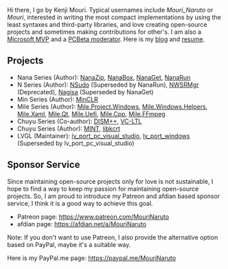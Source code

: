 ﻿Hi there, I go by Kenji Mouri. Typical usernames include *Mouri_Naruto* or
*Mouri*, interested in writing the most compact implementations by using
the least syntaxes and third-party libraries, and love creating open-source
projects and sometimes making contributions for other's. I am also a 
[Microsoft MVP] and a [PCBeta moderator]. Here is my [blog] and [resume].

[blog]: https://mouri.moe/
[resume]: https://mouri.moe/assets/resume/resume_english.pdf
[Microsoft MVP]: https://mvp.microsoft.com/en-us/PublicProfile/5004706?fullName=Kenji%20Mouri
[PCBeta moderator]: https://i.pcbeta.com/home.php?mod=space&uid=3887572&do=profile

## Projects

- Nana Series (Author): [NanaZip], [NanaBox], [NanaGet], [NanaRun]
- N Series (Author): [NSudo] (Superseded by NanaRun), [NWSRMgr] (Deprecated),
  [Nagisa] (Superseded by NanaGet)
- Min Series (Author): [MinCLR]
- Mile Series (Author): [Mile.Project.Windows], [Mile.Windows.Helpers],
  [Mile.Xaml], [Mile.Qt], [Mile.Uefi], [Mile.Cpp], [Mile.FFmpeg]
- Chuyu Series (Co-author): [DISM++], [VC-LTL]
- Chuyu Series (Author): [MINT], [libkcrt]
- LVGL (Maintainer): [lv_port_pc_visual_studio],
  [lv_port_windows] (Superseded by lv_port_pc_visual_studio)

[NanaZip]: https://github.com/M2Team/NanaZip
[NanaBox]: https://github.com/M2Team/NanaBox
[NanaGet]: https://github.com/M2Team/NanaGet
[NanaRun]: https://github.com/M2Team/NanaRun

[NSudo]: https://github.com/M2TeamArchived/NSudo
[NWSRMgr]: https://github.com/M2TeamArchived/NWSRMgr
[Nagisa]: https://github.com/M2TeamArchived/Nagisa

[MinCLR]: https://github.com/M2Team/MinCLR

[Mile.Project.Windows]: https://github.com/ProjectMile/Mile.Project.Windows
[Mile.Windows.Helpers]: https://github.com/ProjectMile/Mile.Windows.Helpers
[Mile.Xaml]: https://github.com/ProjectMile/Mile.Xaml
[Mile.Qt]: https://github.com/ProjectMile/Mile.Qt
[Mile.Uefi]: https://github.com/ProjectMile/Mile.Uefi
[Mile.Cpp]: https://github.com/ProjectMile/Mile.Cpp
[Mile.FFmpeg]: https://github.com/ProjectMile/Mile.FFmpeg

[DISM++]: https://github.com/Chuyu-Team/Dism-Multi-language/releases/latest
[VC-LTL]: https://github.com/Chuyu-Team/VC-LTL5

[MINT]: https://github.com/Chuyu-Team/MINT
[libkcrt]: https://github.com/Chuyu-Team/libkcrt

[lv_port_pc_visual_studio]: https://github.com/lvgl/lv_port_pc_visual_studio
[lv_port_windows]: https://github.com/lvgl/lv_port_windows

## Sponsor Service

Since maintaining open-source projects only for love is not sustainable, I hope
to find a way to keep my passion for maintaining open-source projects. So, I am
proud to introduce my Patreon and afdian based sponsor service, I think it is a good way 
to achieve this goal.

- Patreon page: https://www.patreon.com/MouriNaruto
- afdian page: https://afdian.net/a/MouriNaruto

Note: If you don't want to use Patreon, I also provide the alternative option
based on PayPal, maybe it's a suitable way.

Here is my PayPal.me page: https://paypal.me/MouriNaruto
